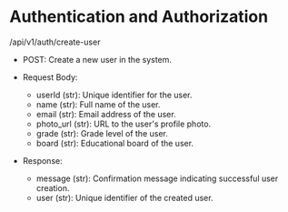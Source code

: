 <!-- API documentation for vijayebhav backend-->


# Authentication and Authorization

/api/v1/auth/create-user
- POST: Create a new user in the system.
- Request Body:
    - userId (str): Unique identifier for the user.
    - name (str): Full name of the user.
    - email (str): Email address of the user.
    - photo_url (str): URL to the user's profile photo.
    - grade (str): Grade level of the user.
    - board (str): Educational board of the user.

- Response:
    - message (str): Confirmation message indicating successful user creation.
    - user (str): Unique identifier of the created user.